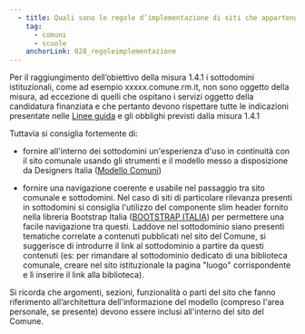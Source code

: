 ```yaml
---
  - title: Quali sono le regole d’implementazione di siti che appartengono a un sottodominio del dominio istituzionale del Comune?
    tag:
      - comuni
      - scuole
    anchorLink: 028_regoleimplementazione
---
```


Per il raggiungimento dell’obiettivo della misura 1.4.1 i sottodomini istituzionali, come ad esempio xxxxx.comune.rm.it, non sono oggetto della misura, ad eccezione di quelli che ospitano i servizi oggetto della candidatura finanziata e che pertanto devono rispettare tutte le indicazioni presentate nelle [Linee guida](https://innovazione.gov.it/italia-digitale-2026/attuazione-misure-pnrr/) e gli obblighi previsti dalla misura 1.4.1 

 
Tuttavia si consiglia fortemente di:
- fornire all'interno dei sottodomini un'esperienza d'uso in continuità con il sito comunale usando gli strumenti e il modello messo a disposizione da Designers Italia ([Modello Comuni](https://designers.italia.it/modelli/comuni/))

- fornire una navigazione coerente e usabile nel passaggio tra sito comunale e sottodomini. Nel caso di siti di particolare rilevanza presenti in sottodomini si consiglia l'utilizzo del componente slim header fornito nella libreria Bootstrap Italia ([BOOTSTRAP ITALIA](https://italia.github.io/bootstrap-italia/docs/menu-di-navigazione/header/)) per permettere una facile navigazione tra questi. Laddove nel sottodominio siano presenti tematiche correlate a contenuti pubblicati nel sito del Comune, si suggerisce di introdurre il link al sottodominio a partire da questi contenuti (es: per rimandare al sottodominio dedicato di una biblioteca comunale, creare nel sito istituzionale la pagina "luogo" corrispondente e lì inserire il link alla biblioteca).

 
Si ricorda che argomenti, sezioni, funzionalità o parti del sito che fanno riferimento all’architettura dell'informazione del modello (compreso l'area personale, se presente) devono essere inclusi all'interno del sito del Comune.

